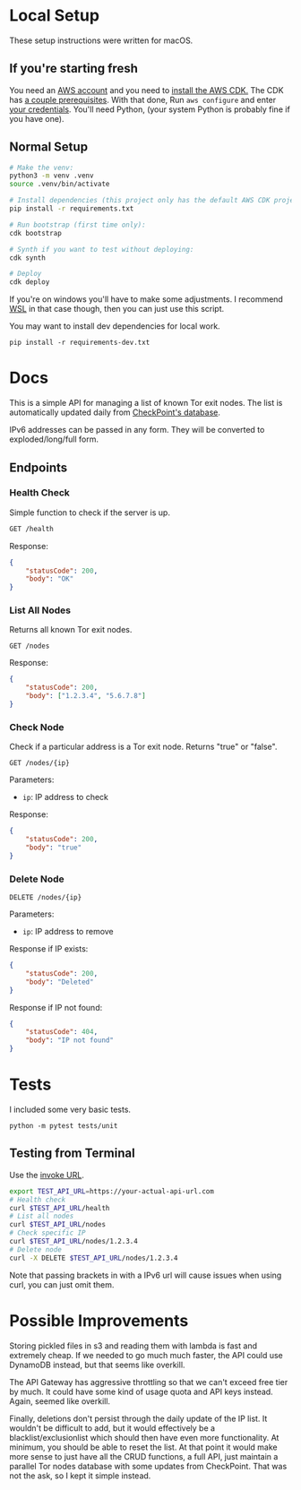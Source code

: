 # Local Setup

These setup instructions were written for macOS. 

## If you're starting fresh

You need an [AWS account](https://aws.amazon.com/resources/create-account/) and you need to [install the AWS CDK.](https://docs.aws.amazon.com/cdk/v2/guide/getting_started.html) The CDK has [a couple prerequisites](https://docs.aws.amazon.com/cdk/v2/guide/prerequisites.html). With that done, Run ```aws configure``` and enter [your credentials](https://aws.amazon.com/blogs/security/how-to-find-update-access-keys-password-mfa-aws-management-console/).
You'll need Python, (your system Python is probably fine if you have one). 

## Normal Setup 

```bash 
# Make the venv:
python3 -m venv .venv
source .venv/bin/activate  

# Install dependencies (this project only has the default AWS CDK project dependencies):
pip install -r requirements.txt

# Run bootstrap (first time only):
cdk bootstrap

# Synth if you want to test without deploying:
cdk synth

# Deploy
cdk deploy
```
If you're on windows you'll have to make some adjustments. I recommend [WSL](https://learn.microsoft.com/en-us/windows/wsl/install) in that case though, then you can just use this script.

You may want to install dev dependencies for local work.

```pip install -r requirements-dev.txt```

# Docs

This is a simple API for managing a list of known Tor exit nodes. The list is automatically updated daily from [CheckPoint's database]("https://secureupdates.checkpoint.com/IP-list/TOR.txt").

IPv6 addresses can be passed in any form. They will be converted to exploded/long/full form.

## Endpoints

### Health Check

Simple function to check if the server is up.

```bash
GET /health
```

Response:

```json
{
    "statusCode": 200,
    "body": "OK"
}
```

### List All Nodes

Returns all known Tor exit nodes.

```
GET /nodes
```

Response:

```json
{
    "statusCode": 200,
    "body": ["1.2.3.4", "5.6.7.8"]
}
```

### Check Node

Check if a particular address is a Tor exit node. Returns "true" or "false".

```
GET /nodes/{ip}
```

Parameters:
- `ip`: IP address to check

Response:

```json
{
    "statusCode": 200,
    "body": "true" 
}
```

### Delete Node

```
DELETE /nodes/{ip}
```

Parameters:
- `ip`: IP address to remove

Response if IP exists:

```json
{
    "statusCode": 200,
    "body": "Deleted"
}
```

Response if IP not found:

```json
{
    "statusCode": 404,
    "body": "IP not found"
}
```

# Tests
I included some very basic tests.

```python -m pytest tests/unit```


## Testing from Terminal

Use the [invoke URL](https://docs.aws.amazon.com/apigateway/latest/developerguide/how-to-call-api.html).

```bash
export TEST_API_URL=https://your-actual-api-url.com
# Health check
curl $TEST_API_URL/health
# List all nodes
curl $TEST_API_URL/nodes
# Check specific IP
curl $TEST_API_URL/nodes/1.2.3.4
# Delete node
curl -X DELETE $TEST_API_URL/nodes/1.2.3.4
```

Note that passing brackets in with a IPv6 url will cause issues when using curl, you can just omit them.


# Possible Improvements

Storing pickled files in s3 and reading them with lambda is fast and extremely cheap. If we needed to go much much faster, the API could use DynamoDB instead, but that seems like overkill. 

The API Gateway has aggressive throttling so that we can't exceed free tier by much. It could have some kind of usage quota and API keys instead. Again, seemed like overkill.

Finally, deletions don't persist through the daily update of the IP list. It wouldn't be difficult to add, but it would effectively be a blacklist/exclusionlist which should then have even more functionality. At minimum, you should be able to reset the list. At that point it would make more sense to just have all the CRUD functions, a full API, just maintain a parallel Tor nodes database with some updates from CheckPoint. That was not the ask, so I kept it simple instead.
